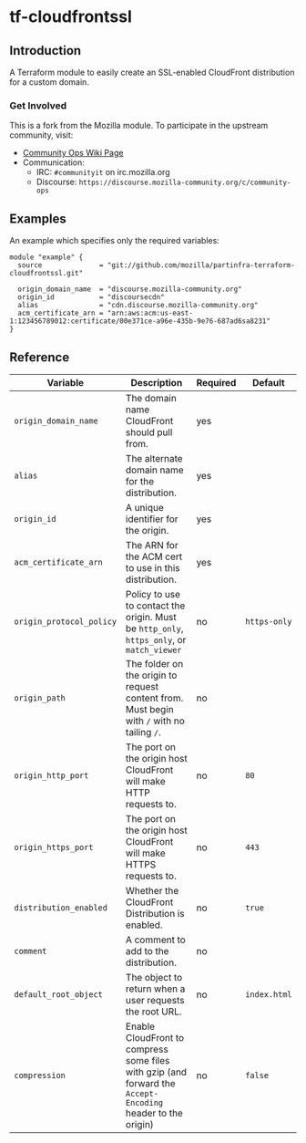 # tf-cloudfrontssl

## Introduction

A Terraform module to easily create an SSL-enabled CloudFront distribution for a custom domain.

### Get Involved

This is a fork from the Mozilla module. To participate in the upstream community, visit:

* [Community Ops Wiki Page](https://wiki.mozilla.org/Community_Ops)
* Communication:
  *  IRC: ``#communityit`` on irc.mozilla.org
  *  Discourse: ``https://discourse.mozilla-community.org/c/community-ops``

## Examples
An example which specifies only the required variables:
```
module "example" {
  source              = "git://github.com/mozilla/partinfra-terraform-cloudfrontssl.git"

  origin_domain_name  = "discourse.mozilla-community.org"
  origin_id           = "discoursecdn"
  alias               = "cdn.discourse.mozilla-community.org"
  acm_certificate_arn = "arn:aws:acm:us-east-1:123456789012:certificate/00e371ce-a96e-435b-9e76-687ad6sa8231"
}

```
## Reference

| Variable              | Description                                                                                | Required     | Default  |
| -------------          |-------------                                                                               |----------    | ----- |
| `origin_domain_name`     | The domain name CloudFront should pull from.                                                | yes          |  |
| `alias`     | The alternate domain name for the distribution.                                                | yes          |  |
| `origin_id`              | A unique identifier for the origin.                                                        | yes          |  |
| `acm_certificate_arn`              | The ARN for the ACM cert to use in this distribution.                                                        | yes          |  |
| `origin_protocol_policy` | Policy to use to contact the origin. Must be `http_only`, `https_only`, or `match_viewer`  | no           | `https-only`   |
| `origin_path`            | The folder on the origin to request content from. Must begin with `/` with no tailing `/`.  | no           |    |
| `origin_http_port`            | The port on the origin host CloudFront will make HTTP requests to.  | no           |    `80` |
| `origin_https_port`            | The port on the origin host CloudFront will make HTTPS requests to.  | no           |    `443` |
| `distribution_enabled`           | Whether the CloudFront Distribution is enabled.  | no           |    `true` |
| `comment`           | A comment to add to the distribution.  | no           |    |
| `default_root_object`           | The object to return when a user requests the root URL.  | no           |  `index.html`  |
| `compression` | Enable CloudFront to compress some files with gzip (and forward the `Accept-Encoding` header to the origin) | no | `false`


